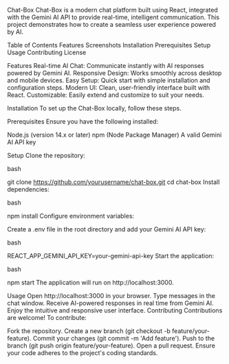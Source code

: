 Chat-Box
Chat-Box is a modern chat platform built using React, integrated with the Gemini AI API to provide real-time, intelligent communication. This project demonstrates how to create a seamless user experience powered by AI.

Table of Contents
Features
Screenshots
Installation
Prerequisites
Setup
Usage
Contributing
License

Features
Real-time AI Chat: Communicate instantly with AI responses powered by Gemini AI.
Responsive Design: Works smoothly across desktop and mobile devices.
Easy Setup: Quick start with simple installation and configuration steps.
Modern UI: Clean, user-friendly interface built with React.
Customizable: Easily extend and customize to suit your needs.

Installation
To set up the Chat-Box locally, follow these steps.

Prerequisites
Ensure you have the following installed:

Node.js (version 14.x or later)
npm (Node Package Manager)
A valid Gemini AI API key

Setup
Clone the repository:

bash

git clone https://github.com/yourusername/chat-box.git
cd chat-box
Install dependencies:

bash

npm install
Configure environment variables:

Create a .env file in the root directory and add your Gemini AI API key:

bash

REACT_APP_GEMINI_API_KEY=your-gemini-api-key
Start the application:

bash

npm start
The application will run on http://localhost:3000.

Usage
Open http://localhost:3000 in your browser.
Type messages in the chat window.
Receive AI-powered responses in real time from Gemini AI.
Enjoy the intuitive and responsive user interface.
Contributing
Contributions are welcome! To contribute:

Fork the repository.
Create a new branch (git checkout -b feature/your-feature).
Commit your changes (git commit -m 'Add feature').
Push to the branch (git push origin feature/your-feature).
Open a pull request.
Ensure your code adheres to the project's coding standards.
